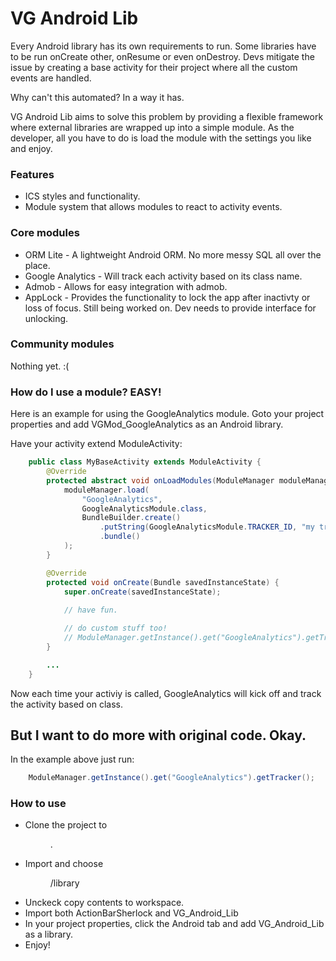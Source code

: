 VG Android Lib
===
Every Android library has its own requirements to run. Some libraries have to be run onCreate other, onResume or even onDestroy. Devs mitigate the issue by creating a base activity for their project where all the custom events are handled.

Why can't this automated? 
In a way it has.

VG Android Lib aims to solve this problem by providing a flexible framework where external libraries are wrapped up into a simple module. As the developer, all you have to do is load the module with the settings you like and enjoy.

### Features
* ICS styles and functionality.
* Module system that allows modules to react to activity events.

### Core modules
* ORM Lite - A lightweight Android ORM. No more messy SQL all over the place.
* Google Analytics - Will track each activity based on its class name.
* Admob - Allows for easy integration with admob.
* AppLock - Provides the functionality to lock the app after inactivty or loss of focus. Still being worked on. Dev needs to provide interface for unlocking.

### Community modules
Nothing yet. :(

### How do I use a module? EASY!
Here is an example for using the GoogleAnalytics module.
Goto your project properties and add VGMod_GoogleAnalytics as an Android library.

Have your activity extend ModuleActivity:
```java
	public class MyBaseActivity extends ModuleActivity {
		@Override
		protected abstract void onLoadModules(ModuleManager moduleManager) {
			moduleManager.load(
				"GoogleAnalytics",
				GoogleAnalyticsModule.class,
				BundleBuilder.create()
					.putString(GoogleAnalyticsModule.TRACKER_ID, "my tracker code")
					.bundle()
			);
		}

		@Override
		protected void onCreate(Bundle savedInstanceState) {
			super.onCreate(savedInstanceState);
			
			// have fun.

			// do custom stuff too!
			// ModuleManager.getInstance().get("GoogleAnalytics").getTracker();
		}

		...
	}
```
Now each time your activiy is called, GoogleAnalytics will kick off and track the activity based on class.

## But I want to do more with original code. Okay.
In the example above just run:
```java
	ModuleManager.getInstance().get("GoogleAnalytics").getTracker();
```

### How to use
* Clone the project to <dir>.
* Import and choose <dir>/library
* Unckeck copy contents to workspace.
* Import both ActionBarSherlock and VG_Android_Lib
* In your project properties, click the Android tab and add VG_Android_Lib as a library.
* Enjoy!
